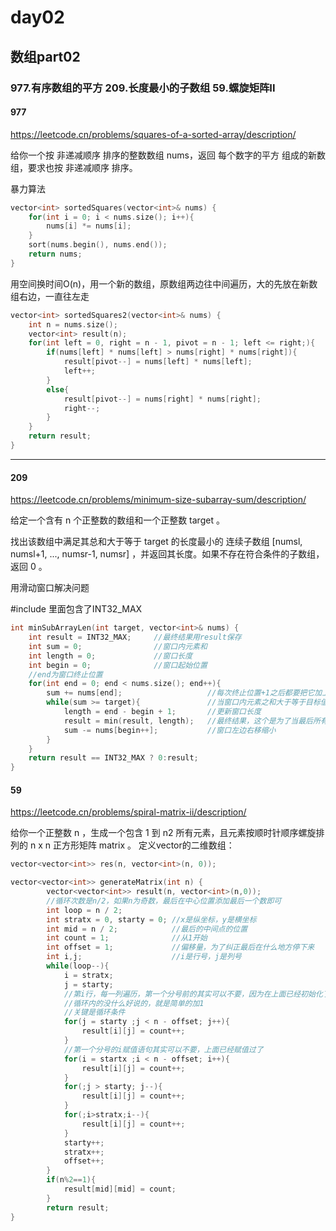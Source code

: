 # day02
## 数组part02
### 977.有序数组的平方 209.长度最小的子数组 59.螺旋矩阵II
#### 977
https://leetcode.cn/problems/squares-of-a-sorted-array/description/

给你一个按 非递减顺序 排序的整数数组 nums，返回 每个数字的平方 组成的新数组，要求也按 非递减顺序 排序。

暴力算法
```c++
vector<int> sortedSquares(vector<int>& nums) {
    for(int i = 0; i < nums.size(); i++){
        nums[i] *= nums[i];
    }
    sort(nums.begin(), nums.end());
    return nums;
}
```
用空间换时间O(n)，用一个新的数组，原数组两边往中间遍历，大的先放在新数组右边，一直往左走
```c++
vector<int> sortedSquares2(vector<int>& nums) {
    int n = nums.size();
    vector<int> result(n);
    for(int left = 0, right = n - 1, pivot = n - 1; left <= right;){
        if(nums[left] * nums[left] > nums[right] * nums[right]){
            result[pivot--] = nums[left] * nums[left];
            left++;
        }
        else{
            result[pivot--] = nums[right] * nums[right];
            right--;
        }
    }
    return result;
}
```
------
#### 209
https://leetcode.cn/problems/minimum-size-subarray-sum/description/

给定一个含有 n 个正整数的数组和一个正整数 target 。

找出该数组中满足其总和大于等于 target 的长度最小的 连续子数组 [numsl, numsl+1, ..., numsr-1, numsr] ，并返回其长度。如果不存在符合条件的子数组，返回 0 。

用滑动窗口解决问题

#include <cstdint>里面包含了INT32_MAX
```c++
int minSubArrayLen(int target, vector<int>& nums) {
    int result = INT32_MAX;     //最终结果用result保存
    int sum = 0;                //窗口内元素和
    int length = 0;             //窗口长度
    int begin = 0;              //窗口起始位置
    //end为窗口终止位置
    for(int end = 0; end < nums.size(); end++){
        sum += nums[end];                   //每次终止位置+1之后都要把它加上
        while(sum >= target){               //当窗口内元素之和大于等于目标值
            length = end - begin + 1;       //更新窗口长度
            result = min(result, length);   //最终结果，这个是为了当最后所有数加起来不满足条件设置的
            sum -= nums[begin++];           //窗口左边右移缩小
        }
    }
    return result == INT32_MAX ? 0:result;
}
```

#### 59
https://leetcode.cn/problems/spiral-matrix-ii/description/

给你一个正整数 n ，生成一个包含 1 到 n2 所有元素，且元素按顺时针顺序螺旋排列的 n x n 正方形矩阵 matrix 。
定义vector的二维数组：
```c++
vector<vector<int>> res(n, vector<int>(n, 0));
```
```c++
vector<vector<int>> generateMatrix(int n) {
        vector<vector<int>> result(n, vector<int>(n,0));
        //循环次数是n/2，如果n为奇数，最后在中心位置添加最后一个数即可
        int loop = n / 2;
        int stratx = 0, starty = 0; //x是纵坐标，y是横坐标
        int mid = n / 2;            //最后的中间点的位置
        int count = 1;              //从1开始
        int offset = 1;             //偏移量，为了纠正最后在什么地方停下来
        int i,j;                    //i是行号，j是列号
        while(loop--){
            i = stratx;
            j = starty;
            //第i行，每一列遍历，第一个分号前的其实可以不要，因为在上面已经初始化了，但是这样看的更清楚
            //循环内的没什么好说的，就是简单的加1
            //关键是循环条件
            for(j = starty ;j < n - offset; j++){
                result[i][j] = count++;
            }
            //第一个分号的i赋值语句其实可以不要，上面已经赋值过了
            for(i = startx ;i < n - offset; i++){
                result[i][j] = count++;
            }
            for(;j > starty; j--){
                result[i][j] = count++;
            }
            for(;i>stratx;i--){
                result[i][j] = count++;
            }
            starty++;
            stratx++;
            offset++;
        }
        if(n%2==1){
            result[mid][mid] = count;
        }
        return result;
}
```